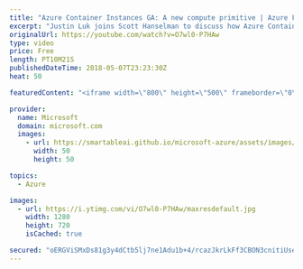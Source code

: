```yaml
---
title: "Azure Container Instances GA: A new compute primitive | Azure Friday"
excerpt: "Justin Luk joins Scott Hanselman to discuss how Azure Container Instances provide a new compute primitive in the form of on-demand containers. ACI provides efficient, granular compute that starts in seconds with simple packaging and no VM management. Use ACI in new and existing infrastructure, including"
originalUrl: https://youtube.com/watch?v=O7wl0-P7HAw
type: video
price: Free
length: PT10M21S
publishedDateTime: 2018-05-07T23:23:30Z
heat: 50

featuredContent: "<iframe width=\"800\" height=\"500\" frameborder=\"0\" src=\"https://www.youtube.com/embed/O7wl0-P7HAw\" allow=\"accelerometer; autoplay; encrypted-media; gyroscope; picture-in-picture\" allowfullscreen></iframe>"

provider:
  name: Microsoft
  domain: microsoft.com
  images:
    - url: https://smartableai.github.io/microsoft-azure/assets/images/organizations/microsoft.com-50x50.jpg
      width: 50
      height: 50

topics:
  - Azure

images:
  - url: https://i.ytimg.com/vi/O7wl0-P7HAw/maxresdefault.jpg
    width: 1280
    height: 720
    isCached: true

secured: "oERGViSMxDs81g3y4dCtb5lj7ne1Adu1b+4/rcazJkrLkFf3CBON3cnitiUsexVzufTZQsPML5o+S1yJ+FWH8RfjOPbVqdWcfAokxw0L/FQAzLUisIRViaSJuCwvAm7rncGQVON6UtKzHdqhLKhwUPaRs4nnb3rSL25gvG5TYFCkG689q4q3wxdcoiBcxXAvXHVRXHJajcBvdAxNvMb5uZHiaEbi8TxAOeY+3IE0zOQCQJTXpbtiv7j3r7zoHWFjbjj9gZUw9DKJ784UsySiR2tyJXqC1+qFOHwgKLScW32EuVeWJZq7w1mxxjlSfOvdBwADMGPYFHKyMu2jlxO1LW/hMhvlf4YGL1BEalyn4rBFGm4u7E9YiX6SlMLni2eF66Qe5xsGTZhEikLReYmezpKD3pI68OAeDzoq4LD/d6Q=;h+69XkJxPtBiMo0ZBEyYNg=="
---
```


